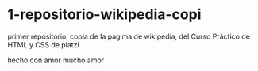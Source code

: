 # 1-repositorio-wikipedia-copi
primer repositorio, copia de la pagima de wikipedia, del Curso Práctico de HTML y CSS de platzi

hecho con amor mucho amor